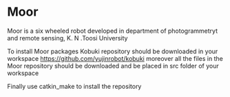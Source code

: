 # Moor
Moor is  a six wheeled robot developed in department of photogrammetryt and remote sensing, K. N .Toosi University


To install Moor packages Kobuki repository should be downloaded in your workspace 
https://github.com/yujinrobot/kobuki
moreover all the files in the Moor repository should be downloaded and be placed in src folder of your workspace 

Finally use catkin_make to install the repository

